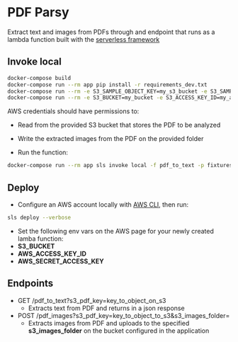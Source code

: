 # PDF Parsy

Extract text and images from PDFs through and endpoint that runs as a lambda function built with the [serverless framework](https://www.serverless.com/)

## Invoke local

``` bash
docker-compose build
docker-compose run --rm app pip install -r requirements_dev.txt
docker-compose run --rm -e S3_SAMPLE_OBJECT_KEY=my_s3_bucket -e S3_SAMPLE_IMAGES_FOLDER=my_s3_folder app python initial_setup.py
docker-compose run --rm -e S3_BUCKET=my_bucket -e S3_ACCESS_KEY_ID=my_access_key_id -e S3_SECRET_ACCESS_KEY=my_aws_secret_access_key app sls invoke local -f pdf_to_text -p fixtures/pdf_input.json
```

AWS credentials should have permissions to:
- Read from the provided S3 bucket that stores the PDF to be analyzed
- Write the extracted images from the PDF on the provided folder

- Run the function:

``` bash
docker-compose run --rm app sls invoke local -f pdf_to_text -p fixtures/pdf_input.json
```

## Deploy

- Configure an AWS account locally with [AWS CLI](https://aws.amazon.com/cli), then run:

``` bash
sls deploy --verbose
```

- Set the following env vars on the AWS page for your newly created lamba function:
- **S3_BUCKET**
- **AWS_ACCESS_KEY_ID**
- **AWS_SECRET_ACCESS_KEY**

## Endpoints

- GET /pdf_to_text?s3_pdf_key=key_to_object_on_s3
    - Extracts text from PDF and returns in a json response
- POST /pdf_images?s3_pdf_key=key_to_object_to_s3&s3_images_folder=
    - Extracts images from PDF and uploads to the specified **s3_images_folder** on the bucket configured in the application
